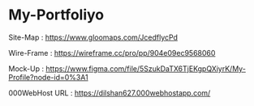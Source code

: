 # My-Portfoliyo

Site-Map   :  https://www.gloomaps.com/JcedflycPd

Wire-Frame :  https://wireframe.cc/pro/pp/904e09ec9568060

Mock-Up    : https://www.figma.com/file/5SzukDaTX6TjEKgpQXiyrK/My-Profile?node-id=0%3A1

000WebHost URL : https://dilshan627.000webhostapp.com/

